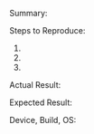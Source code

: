 Summary:


Steps to Reproduce:

1. 
2. 
3. 


Actual Result:


Expected Result: 


Device, Build, OS:
